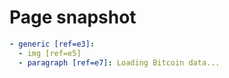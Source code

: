 # Page snapshot

```yaml
- generic [ref=e3]:
  - img [ref=e5]
  - paragraph [ref=e7]: Loading Bitcoin data...
```